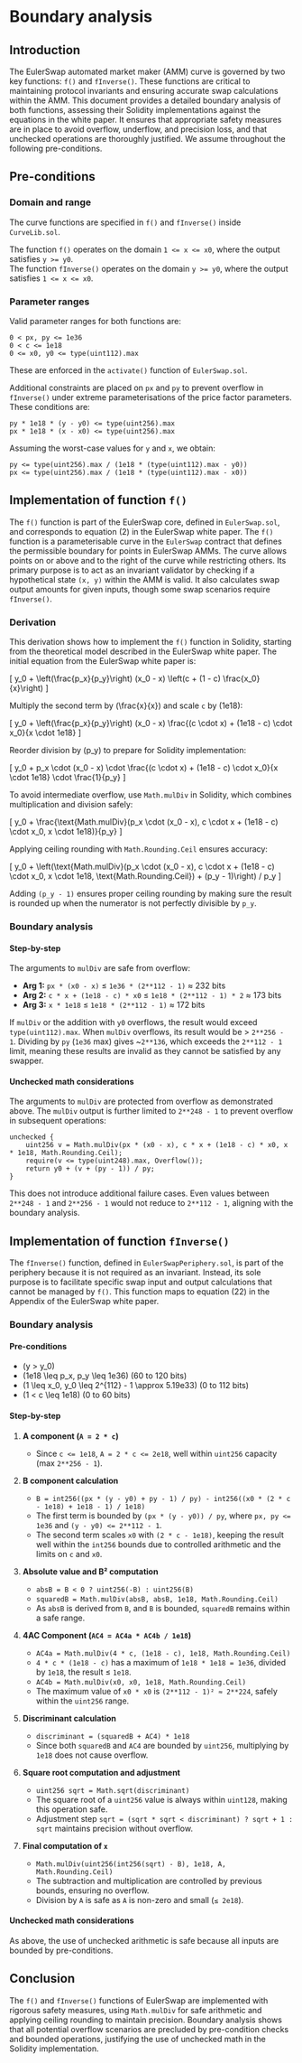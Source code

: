 # Boundary analysis

## Introduction

The EulerSwap automated market maker (AMM) curve is governed by two key functions: `f()` and `fInverse()`. These functions are critical to maintaining protocol invariants and ensuring accurate swap calculations within the AMM. This document provides a detailed boundary analysis of both functions, assessing their Solidity implementations against the equations in the white paper. It ensures that appropriate safety measures are in place to avoid overflow, underflow, and precision loss, and that unchecked operations are thoroughly justified. We assume throughout the following pre-conditions.

## Pre-conditions

### Domain and range

The curve functions are specified in `f()` and `fInverse()` inside `CurveLib.sol`.

The function `f()` operates on the domain `1 <= x <= x0`, where the output satisfies `y >= y0`.  
The function `fInverse()` operates on the domain `y >= y0`, where the output satisfies `1 <= x <= x0`.

### Parameter ranges

Valid parameter ranges for both functions are:

```
0 < px, py <= 1e36
0 < c <= 1e18
0 <= x0, y0 <= type(uint112).max
```

These are enforced in the `activate()` function of `EulerSwap.sol`.

Additional constraints are placed on `px` and `py` to prevent overflow in `fInverse()` under extreme parameterisations of the price factor parameters. These conditions are:

```
py * 1e18 * (y - y0) <= type(uint256).max
px * 1e18 * (x - x0) <= type(uint256).max
```

Assuming the worst-case values for `y` and `x`, we obtain:

```
py <= type(uint256).max / (1e18 * (type(uint112).max - y0))
px <= type(uint256).max / (1e18 * (type(uint112).max - x0))
```

## Implementation of function `f()`

The `f()` function is part of the EulerSwap core, defined in `EulerSwap.sol`, and corresponds to equation (2) in the EulerSwap white paper. The `f()` function is a parameterisable curve in the `EulerSwap` contract that defines the permissible boundary for points in EulerSwap AMMs. The curve allows points on or above and to the right of the curve while restricting others. Its primary purpose is to act as an invariant validator by checking if a hypothetical state `(x, y)` within the AMM is valid. It also calculates swap output amounts for given inputs, though some swap scenarios require `fInverse()`.

### Derivation

This derivation shows how to implement the `f()` function in Solidity, starting from the theoretical model described in the EulerSwap white paper. The initial equation from the EulerSwap white paper is:

\[
y_0 + \left(\frac{p_x}{p_y}\right) (x_0 - x) \left(c + (1 - c) \frac{x_0}{x}\right)
\]

Multiply the second term by \(\frac{x}{x}\) and scale `c` by \(1e18\):

\[
y_0 + \left(\frac{p_x}{p_y}\right) (x_0 - x) \frac{(c \cdot x) + (1e18 - c) \cdot x_0}{x \cdot 1e18}
\]

Reorder division by \(p_y\) to prepare for Solidity implementation:

\[
y_0 + p_x \cdot (x_0 - x) \cdot \frac{(c \cdot x) + (1e18 - c) \cdot x_0}{x \cdot 1e18} \cdot \frac{1}{p_y}
\]

To avoid intermediate overflow, use `Math.mulDiv` in Solidity, which combines multiplication and division safely:

\[
y_0 + \frac{\text{Math.mulDiv}(p_x \cdot (x_0 - x), c \cdot x + (1e18 - c) \cdot x_0, x \cdot 1e18)}{p_y}
\]

Applying ceiling rounding with `Math.Rounding.Ceil` ensures accuracy:

\[
y_0 + \left(\text{Math.mulDiv}(p_x \cdot (x_0 - x), c \cdot x + (1e18 - c) \cdot x_0, x \cdot 1e18, \text{Math.Rounding.Ceil}) + (p_y - 1)\right) / p_y
\]

Adding `(p_y - 1)` ensures proper ceiling rounding by making sure the result is rounded up when the numerator is not perfectly divisible by `p_y`.

### Boundary analysis

#### Step-by-step

The arguments to `mulDiv` are safe from overflow:

- **Arg 1:** `px * (x0 - x)` ≤ `1e36 * (2**112 - 1)` ≈ 232 bits
- **Arg 2:** `c * x + (1e18 - c) * x0` ≤ `1e18 * (2**112 - 1) * 2` ≈ 173 bits
- **Arg 3:** `x * 1e18` ≤ `1e18 * (2**112 - 1)` ≈ 172 bits

If `mulDiv` or the addition with `y0` overflows, the result would exceed `type(uint112).max`. When `mulDiv` overflows, its result would be > `2**256 - 1`. Dividing by `py` (`1e36` max) gives ~`2**136`, which exceeds the `2**112 - 1` limit, meaning these results are invalid as they cannot be satisfied by any swapper.

#### Unchecked math considerations

The arguments to `mulDiv` are protected from overflow as demonstrated above. The `mulDiv` output is further limited to `2**248 - 1` to prevent overflow in subsequent operations:

```solidity
unchecked {
    uint256 v = Math.mulDiv(px * (x0 - x), c * x + (1e18 - c) * x0, x * 1e18, Math.Rounding.Ceil);
    require(v <= type(uint248).max, Overflow());
    return y0 + (v + (py - 1)) / py;
}
```

This does not introduce additional failure cases. Even values between `2**248 - 1` and `2**256 - 1` would not reduce to `2**112 - 1`, aligning with the boundary analysis.

## Implementation of function `fInverse()`

The `fInverse()` function, defined in `EulerSwapPeriphery.sol`, is part of the periphery because it is not required as an invariant. Instead, its sole purpose is to facilitate specific swap input and output calculations that cannot be managed by `f()`. This function maps to equation (22) in the Appendix of the EulerSwap white paper.

### Boundary analysis

#### Pre-conditions

- \(y > y_0\)
- \(1e18 \leq p_x, p_y \leq 1e36\) (60 to 120 bits)
- \(1 \leq x_0, y_0 \leq 2^{112} - 1 \approx 5.19e33\) (0 to 112 bits)
- \(1 < c \leq 1e18\) (0 to 60 bits)

#### Step-by-step

1. **A component (`A = 2 * c`)**

   - Since `c <= 1e18`, `A = 2 * c <= 2e18`, well within `uint256` capacity (max `2**256 - 1`).

2. **B component calculation**

   - `B = int256((px * (y - y0) + py - 1) / py) - int256((x0 * (2 * c - 1e18) + 1e18 - 1) / 1e18)`
   - The first term is bounded by `(px * (y - y0)) / py`, where `px, py <= 1e36` and `(y - y0) <= 2**112 - 1`.
   - The second term scales `x0` with `(2 * c - 1e18)`, keeping the result well within the `int256` bounds due to controlled arithmetic and the limits on `c` and `x0`.

3. **Absolute value and B² computation**

   - `absB = B < 0 ? uint256(-B) : uint256(B)`
   - `squaredB = Math.mulDiv(absB, absB, 1e18, Math.Rounding.Ceil)`
   - As `absB` is derived from `B`, and `B` is bounded, `squaredB` remains within a safe range.

4. **4AC Component (`AC4 = AC4a * AC4b / 1e18`)**

   - `AC4a = Math.mulDiv(4 * c, (1e18 - c), 1e18, Math.Rounding.Ceil)`
   - `4 * c * (1e18 - c)` has a maximum of `1e18 * 1e18 = 1e36`, divided by `1e18`, the result ≤ `1e18`.
   - `AC4b = Math.mulDiv(x0, x0, 1e18, Math.Rounding.Ceil)`
   - The maximum value of `x0 * x0` is `(2**112 - 1)² ≈ 2**224`, safely within the `uint256` range.

5. **Discriminant calculation**

   - `discriminant = (squaredB + AC4) * 1e18`
   - Since both `squaredB` and `AC4` are bounded by `uint256`, multiplying by `1e18` does not cause overflow.

6. **Square root computation and adjustment**

   - `uint256 sqrt = Math.sqrt(discriminant)`
   - The square root of a `uint256` value is always within `uint128`, making this operation safe.
   - Adjustment step `sqrt = (sqrt * sqrt < discriminant) ? sqrt + 1 : sqrt` maintains precision without overflow.

7. **Final computation of `x`**
   - `Math.mulDiv(uint256(int256(sqrt) - B), 1e18, A, Math.Rounding.Ceil)`
   - The subtraction and multiplication are controlled by previous bounds, ensuring no overflow.
   - Division by `A` is safe as `A` is non-zero and small (`≤ 2e18`).

#### Unchecked math considerations

As above, the use of unchecked arithmetic is safe because all inputs are bounded by pre-conditions.

## Conclusion

The `f()` and `fInverse()` functions of EulerSwap are implemented with rigorous safety measures, using `Math.mulDiv` for safe arithmetic and applying ceiling rounding to maintain precision. Boundary analysis shows that all potential overflow scenarios are precluded by pre-condition checks and bounded operations, justifying the use of unchecked math in the Solidity implementation.
